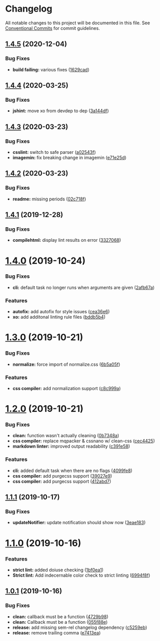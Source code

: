 # Changelog

All notable changes to this project will be documented in this file. See
[Conventional Commits](https://conventionalcommits.org) for commit guidelines.

## [1.4.5](https://github.com/cpetta/sandpaper/compare/v1.4.4...v1.4.5) (2020-12-04)


### Bug Fixes

* **build failing:** various fixes ([1629cad](https://github.com/cpetta/sandpaper/commit/1629cadc902ad63e4272efebaf50cda5496e0c0a))

## [1.4.4](https://github.com/cpetta/sandpaper/compare/v1.4.3...v1.4.4) (2020-03-25)


### Bug Fixes

* **jshint:** move xo from devdep to dep ([3a144df](https://github.com/cpetta/sandpaper/commit/3a144df74d21aed78a85ae7b32cf4cb3c6e46f32))

## [1.4.3](https://github.com/cpetta/sandpaper/compare/v1.4.2...v1.4.3) (2020-03-23)


### Bug Fixes

* **csslint:** switch to safe parser ([a02543f](https://github.com/cpetta/sandpaper/commit/a02543fc27fff8333514be261ce0d78aec8b386d))
* **imagemin:** fix breaking change in imagemin ([e71e25d](https://github.com/cpetta/sandpaper/commit/e71e25db72560af16c1d1e7a55e4dd516af18315))

## [1.4.2](https://github.com/cpetta/sandpaper/compare/v1.4.1...v1.4.2) (2020-03-23)


### Bug Fixes

* **readme:** missing periods ([02c718f](https://github.com/cpetta/sandpaper/commit/02c718f3b6aedccdf66f168f5cfe0979bbc2433b))

## [1.4.1](https://github.com/cpetta/sandpaper/compare/v1.4.0...v1.4.1) (2019-12-28)


### Bug Fixes

* **compilehtml:** display lint results on error ([3327068](https://github.com/cpetta/sandpaper/commit/3327068c417f2943ce3dc5444e953707494948f1))

# [1.4.0](https://github.com/cpetta/sandpaper/compare/v1.3.0...v1.4.0) (2019-10-24)


### Bug Fixes

* **cli:** default task no longer runs when arguments are given ([2afb67a](https://github.com/cpetta/sandpaper/commit/2afb67aa3344063cff6672f6b4585a3c5422a6c6))


### Features

* **autofix:** add autofix for style issues ([cea36e6](https://github.com/cpetta/sandpaper/commit/cea36e6a1e96b53d79119d2037acd2efab09963e))
* **xo:** add additonal linting rule files ([bddb5b4](https://github.com/cpetta/sandpaper/commit/bddb5b4b30e7ebe5b27020950076edbf9b5cc0b3))

# [1.3.0](https://github.com/cpetta/sandpaper/compare/v1.2.0...v1.3.0) (2019-10-21)


### Bug Fixes

* **normalize:** force import of normalize.css ([6b5a05f](https://github.com/cpetta/sandpaper/commit/6b5a05f0682c6a79ca9bfbad7104c36677f14adc))


### Features

* **css compiler:** add normalization support ([c8c999a](https://github.com/cpetta/sandpaper/commit/c8c999a06ffabe4e0bec5cddb5f85bb8755ae8bd))

# [1.2.0](https://github.com/cpetta/sandpaper/compare/v1.1.1...v1.2.0) (2019-10-21)


### Bug Fixes

* **clean:** function wasn't actually cleaning ([0b7348a](https://github.com/cpetta/sandpaper/commit/0b7348ae8d9c1895bcee331e9289e7a4e7ac0b6c))
* **css compiler:** replace mqpacker & cssnano w/ clean-css ([cec4425](https://github.com/cpetta/sandpaper/commit/cec4425721e5d5fbaa3001c1e7f00ece349eb934))
* **markdown linter:** improved output readability ([c391e58](https://github.com/cpetta/sandpaper/commit/c391e586c7e2572500608aad3794aef4d69a0718))


### Features

* **cli:** added default task when there are no flags ([4099fe8](https://github.com/cpetta/sandpaper/commit/4099fe8369dc07814c024cd47d4581cec8cc43de))
* **css compiler:** add purgecss support ([39027e9](https://github.com/cpetta/sandpaper/commit/39027e91d5db2758f26e2dc7feeb093a4f42a4a4))
* **css compiler:** add purgecss support ([412abd7](https://github.com/cpetta/sandpaper/commit/412abd78d4bc49573e552e64cb0962577dc2702f))

## [1.1.1](https://github.com/cpetta/sandpaper/compare/v1.1.0...v1.1.1) (2019-10-17)


### Bug Fixes

* **updateNotifier:** update notification should show now ([3eae183](https://github.com/cpetta/sandpaper/commit/3eae18356dac5fe6414178becdc166b02153d3ef))

# [1.1.0](https://github.com/cpetta/sandpaper/compare/v1.0.1...v1.1.0) (2019-10-16)


### Features

* **strict lint:** added doiuse checking ([1bf0ea1](https://github.com/cpetta/sandpaper/commit/1bf0ea17296ce8e40450407e1110a2c3627cb7c3))
* **Strict lint:** Add indecernable color check to strict linting ([6994f8f](https://github.com/cpetta/sandpaper/commit/6994f8f5e4fdf17fa4f8de7a82138b3178906ea5))

## [1.0.1](https://github.com/cpetta/sandpaper/compare/v1.0.0...v1.0.1) (2019-10-16)


### Bug Fixes

* **clean:** callback must be a function ([4729b98](https://github.com/cpetta/sandpaper/commit/4729b982e88606bf0dcbd54d8359f693be12f20e))
* **clean:** Callback must be a function ([055f88e](https://github.com/cpetta/sandpaper/commit/055f88ed7eccda6e669257e1cf66e23598a7c370))
* **release:** add missing sem-rel changelog dependency ([c5259eb](https://github.com/cpetta/sandpaper/commit/c5259ebeaf217fec69d56a238ee1aba50edc81d9))
* **release:** remove trailing comma ([e7413ea](https://github.com/cpetta/sandpaper/commit/e7413ea69e28b689ff2645f50a240fdb1a6ececb))
